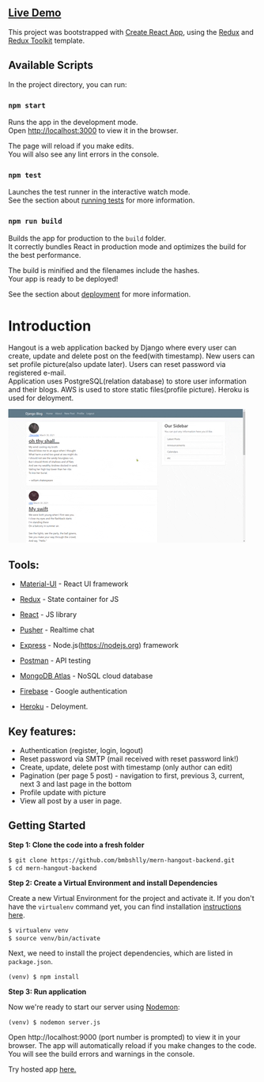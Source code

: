 ## [Live Demo](https://mern-hangout.herokuapp.com)


This project was bootstrapped with [Create React App](https://github.com/facebook/create-react-app), using the [Redux](https://redux.js.org/) and [Redux Toolkit](https://redux-toolkit.js.org/) template.

## Available Scripts

In the project directory, you can run:

### `npm start`

Runs the app in the development mode.<br />
Open [http://localhost:3000](http://localhost:3000) to view it in the browser.

The page will reload if you make edits.<br />
You will also see any lint errors in the console.

### `npm test`

Launches the test runner in the interactive watch mode.<br />
See the section about [running tests](https://facebook.github.io/create-react-app/docs/running-tests) for more information.

### `npm run build`

Builds the app for production to the `build` folder.<br />
It correctly bundles React in production mode and optimizes the build for the best performance.

The build is minified and the filenames include the hashes.<br />
Your app is ready to be deployed!

See the section about [deployment](https://facebook.github.io/create-react-app/docs/deployment) for more information.

# Introduction

Hangout is a web application backed by Django where every user can create, update and delete post on the feed(with timestamp). New users can set profile picture(also update later). Users can reset password via registered e-mail.  
Application uses PostgreSQL(relation database) to store user information and their blogs. AWS is used to store static files(profile picture). Heroku is used for deloyment.

[<img src="https://github.com/bmbshlly/django-blogpost/blob/main/giphy.gif" width="480" height="270">](https://django-blogpost.herokuapp.com)

## Tools:
- [Material-UI](https://material-ui.com) - React UI framework
- [Redux](https://redux.js.org) - State container for JS
- [React](https://reactjs.org) - JS library

- [Pusher](https://pusher.com) - Realtime chat
- [Express](https://expressjs.com) - Node.js(https://nodejs.org) framework
- [Postman](https://www.postman.com) - API testing  
- [MongoDB Atlas](https://www.mongodb.com/cloud/atlas) - NoSQL cloud database
- [Firebase](https://firebase.google.com/docs/auth) - Google authentication
- [Heroku](https://www.heroku.com) - Deloyment.

## Key features:
- Authentication (register, login, logout)
- Reset password via SMTP (mail received with reset password link!)
- Create, update, delete post with timestamp (only author can edit)
- Pagination (per page 5 post) - navigation to first, previous 3, current, next 3 and last page in the bottom
- Profile update with picture
- View all post by a user in page.



## Getting Started

**Step 1: Clone the code into a fresh folder**

```
$ git clone https://github.com/bmbshlly/mern-hangout-backend.git
$ cd mern-hangout-backend
```

**Step 2: Create a Virtual Environment and install Dependencies**

Create a new Virtual Environment for the project and activate it. If you don't have the `virtualenv` command yet, you can find installation [instructions here](https://virtualenv.readthedocs.io/en/latest/).

```
$ virtualenv venv
$ source venv/bin/activate
```

Next, we need to install the project dependencies, which are listed in `package.json`.

```
(venv) $ npm install
```

**Step 3: Run application**

Now we're ready to start our server using [Nodemon](https://nodemon.io):

```
(venv) $ nodemon server.js
```

Open http://localhost:9000 (port number is prompted) to view it in your browser.
The app will automatically reload if you make changes to the code.
You will see the build errors and warnings in the console.

Try hosted app [here.](https://mern-hangout.herokuapp.com)

